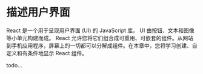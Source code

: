 # 描述用户界面

React 是一个用于呈现用户界面 (UI) 的 JavaScript 库。 UI 由按钮、文本和图像等小单元构建而成。 React 允许您将它们组合成可重用、可嵌套的组件。从网站到手机应用程序，屏幕上的一切都可以分解成组件。在本章中，您将学习创建、自定义和有条件地显示 React 组件。

todo...
